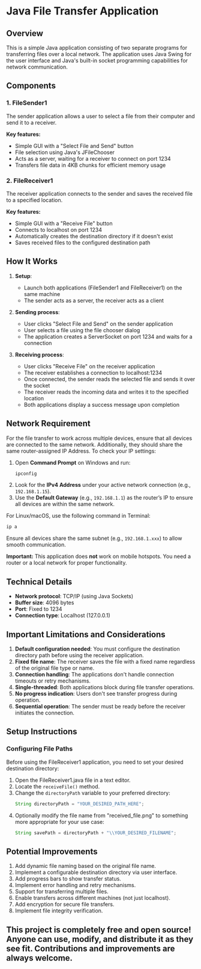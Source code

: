 # Java File Transfer Application

## Overview

This is a simple Java application consisting of two separate programs for transferring files over a local network. The application uses Java Swing for the user interface and Java's built-in socket programming capabilities for network communication.

## Components

### 1. FileSender1

The sender application allows a user to select a file from their computer and send it to a receiver.

**Key features:**

- Simple GUI with a "Select File and Send" button
- File selection using Java's JFileChooser
- Acts as a server, waiting for a receiver to connect on port 1234
- Transfers file data in 4KB chunks for efficient memory usage

### 2. FileReceiver1

The receiver application connects to the sender and saves the received file to a specified location.

**Key features:**

- Simple GUI with a "Receive File" button
- Connects to localhost on port 1234
- Automatically creates the destination directory if it doesn't exist
- Saves received files to the configured destination path

## How It Works

1. **Setup**:

   - Launch both applications (FileSender1 and FileReceiver1) on the same machine
   - The sender acts as a server, the receiver acts as a client

2. **Sending process**:

   - User clicks "Select File and Send" on the sender application
   - User selects a file using the file chooser dialog
   - The application creates a ServerSocket on port 1234 and waits for a connection

3. **Receiving process**:

   - User clicks "Receive File" on the receiver application
   - The receiver establishes a connection to localhost:1234
   - Once connected, the sender reads the selected file and sends it over the socket
   - The receiver reads the incoming data and writes it to the specified location
   - Both applications display a success message upon completion

## Network Requirement

For the file transfer to work across multiple devices, ensure that all devices are connected to the same network. Additionally, they should share the same router-assigned IP Address. To check your IP settings:

1. Open **Command Prompt** on Windows and run:
   ```bash
   ipconfig
   ```
2. Look for the **IPv4 Address** under your active network connection (e.g., `192.168.1.15`).
3. Use the **Default Gateway** (e.g., `192.168.1.1`) as the router’s IP to ensure all devices are within the same network.

For Linux/macOS, use the following command in Terminal:
```bash
ip a
```
Ensure all devices share the same subnet (e.g., `192.168.1.xxx`) to allow smooth communication.

**Important:** This application does **not** work on mobile hotspots. You need a router or a local network for proper functionality.

## Technical Details

- **Network protocol**: TCP/IP (using Java Sockets)
- **Buffer size**: 4096 bytes
- **Port**: Fixed to 1234
- **Connection type**: Localhost (127.0.0.1)

## Important Limitations and Considerations

1. **Default configuration needed**: You must configure the destination directory path before using the receiver application.
2. **Fixed file name**: The receiver saves the file with a fixed name regardless of the original file type or name.
3. **Connection handling**: The applications don't handle connection timeouts or retry mechanisms.
4. **Single-threaded**: Both applications block during file transfer operations.
5. **No progress indication**: Users don't see transfer progress during operation.
6. **Sequential operation**: The sender must be ready before the receiver initiates the connection.

## Setup Instructions

### Configuring File Paths

Before using the FileReceiver1 application, you need to set your desired destination directory:

1. Open the FileReceiver1.java file in a text editor.
2. Locate the `receiveFile()` method.
3. Change the `directoryPath` variable to your preferred directory:
   ```java
   String directoryPath = "YOUR_DESIRED_PATH_HERE";
   ```
4. Optionally modify the file name from "received\_file.png" to something more appropriate for your use case:
   ```java
   String savePath = directoryPath + "\\YOUR_DESIRED_FILENAME";
   ```
## Potential Improvements

1. Add dynamic file naming based on the original file name.
2. Implement a configurable destination directory via user interface.
3. Add progress bars to show transfer status.
4. Implement error handling and retry mechanisms.
5. Support for transferring multiple files.
6. Enable transfers across different machines (not just localhost).
7. Add encryption for secure file transfers.
8. Implement file integrity verification.

## This project is completely **free and open source**! Anyone can use, modify, and distribute it as they see fit. Contributions and improvements are always welcome.

